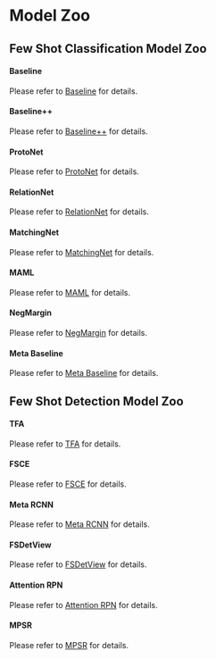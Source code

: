 # Model Zoo

## Few Shot Classification Model Zoo

#### Baseline

Please refer to [Baseline](https://github.com/open-mmlab/mmfewshot/tree/main/configs/classification/baseline) for details.

#### Baseline++

Please refer to [Baseline++](https://github.com/open-mmlab/mmfewshot/tree/main/configs/classification/baseline_plus) for details.

#### ProtoNet

Please refer to [ProtoNet](https://github.com/open-mmlab/mmfewshot/tree/main/configs/classification/proto_net) for details.

#### RelationNet

Please refer to [RelationNet](https://github.com/open-mmlab/mmfewshot/tree/main/configs/classification/relation_net) for details.

#### MatchingNet

Please refer to [MatchingNet](https://github.com/open-mmlab/mmfewshot/tree/main/configs/classification/matching_net) for details.

#### MAML

Please refer to [MAML](https://github.com/open-mmlab/mmfewshot/tree/main/configs/classification/maml) for details.

#### NegMargin

Please refer to [NegMargin](https://github.com/open-mmlab/mmfewshot/tree/main/configs/classification/neg_margin) for details.

#### Meta Baseline

Please refer to [Meta Baseline](https://github.com/open-mmlab/mmfewshot/tree/main/configs/classification/meta_baseline) for details.

## Few Shot Detection Model Zoo

#### TFA

Please refer to [TFA](https://github.com/open-mmlab/mmfewshot/tree/main/configs/detection/tfa) for details.

#### FSCE

Please refer to [FSCE](https://github.com/open-mmlab/mmfewshot/tree/main/configs/detection/fsce) for details.

#### Meta RCNN

Please refer to [Meta RCNN](https://github.com/open-mmlab/mmfewshot/tree/main/configs/detection/meta_rcnn) for details.

#### FSDetView

Please refer to [FSDetView](https://github.com/open-mmlab/mmfewshot/tree/main/configs/detection/fsdetview) for details.

#### Attention RPN

Please refer to [Attention RPN](https://github.com/open-mmlab/mmfewshot/tree/main/configs/detection/attention_rpn) for details.

#### MPSR

Please refer to [MPSR](https://github.com/open-mmlab/mmfewshot/tree/main/configs/detection/mpsr) for details.
